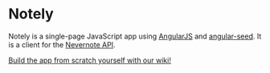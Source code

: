 # Notely

Notely is a single-page JavaScript app using [AngularJS](http://angularjs.org/) and [angular-seed](https://github.com/angular/angular-seed). It is a client for the [Nevernote API](https://github.com/getfretless/nevernote).

[Build the app from scratch yourself with our wiki!](https://github.com/getfretless/notely-summer2015/wiki)
